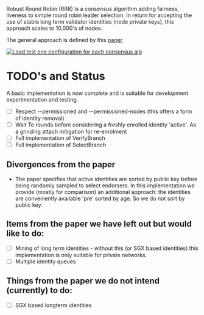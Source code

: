 Robust Round Robin (RRR) Is a consensus algorithm adding fairness, liveness to
simple round robin leader selection. In return for accepting the use of stable
long term validator identities (node private keys), this approach scales to
10,000's of nodes.

The general approach is defined by this [paper](https://arxiv.org/pdf/1804.07391.pdf)

[![Load test one configuration for each consensus alg ](https://github.com/RobustRoundRobin/go-rrr/actions/workflows/smoketest.yaml/badge.svg)](https://github.com/RobustRoundRobin/go-rrr/actions/workflows/smoketest.yaml)

# TODO's and Status

A basic implementation is now complete and is suitable for development
experimentation and testing.

* [ ] Respect --permissioned and --permissioned-nodes (this offers a form of identity removal)
* [ ] Wait Te rounds before considering a freshly enrolled identity 'active'.
      As a grinding attach mitigation for re-enrolment
* [ ] Full implementation of VerifyBranch
* [ ] Full implementation of SelectBranch

## Divergences from the paper

* The paper specifies that active identities are sorted by public key before
  being randomly sampled to select endorsers. In this implementation we provide
  (mostly for comparison) an additional approach: the identities are
  conveniently available 'pre' sorted by age. So we do not sort by public key.

## Items from the paper we have left out but would like to do:

* [ ] Mining of long term identities - without this (or SGX based identities)
      this implementation is only suitable for private networks.
* [ ] Multiple identity queues

## Things from the paper we do not intend (currently) to do:

* [ ] SGX based longterm identities
